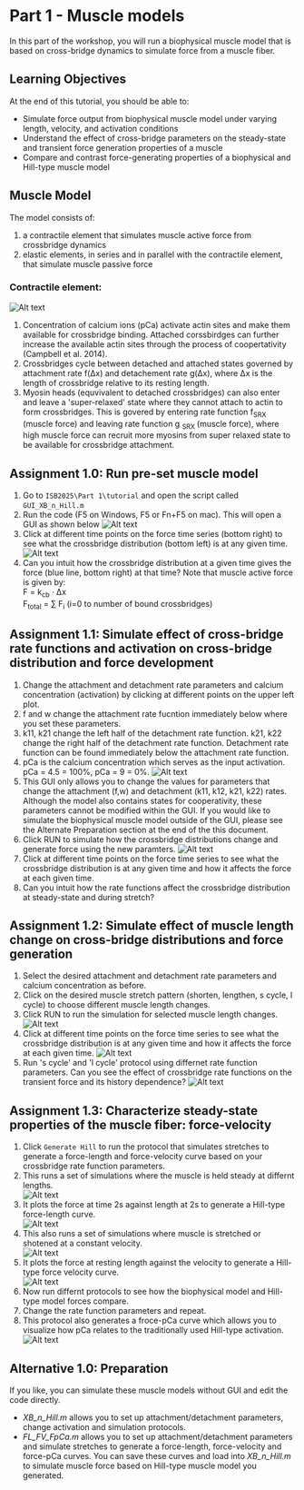 # Part 1 - Muscle models #
In this part of the workshop, you will run a biophysical muscle model that is based on cross-bridge dynamics to simulate force from a muscle fiber.

## **Learning Objectives**  
At the end of this tutorial, you should be able to:  
- Simulate force output from biophysical muscle model under varying length, velocity, and activation conditions  
- Understand the effect of cross-bridge parameters on the steady-state and transient force generation properties of a muscle  
- Compare and contrast force-generating properties of a biophysical and Hill-type muscle model

## Muscle Model
The model consists of:  
1) a contractile element that simulates muscle active force from crossbridge dynamics  
2) elastic elements, in series and in parallel with the contractile element, that simulate muscle passive force

### **Contractile element:**  
![Alt text](images/xbridgeModel.png)

1. Concentration of calcium ions (pCa) activate actin sites and make them available for crossbridge binding. Attached corssbirdges can further increase the available actin sites through the process of coopertativity (Campbell et al. 2014).  
2. Crossbridges cycle between detached and attached states governed by attachment rate f(∆x) and detachement rate g(∆x), where ∆x is the length of crossbridge relative to its resting length.  
3. Myosin heads (equvivalent to detached crossbridges) can also enter and leave a 'super-relaxed' state where they cannot attach to actin to form crossbridges. This is govered by entering rate function f<sub>SRX</sub> (muscle force) and leaving rate function g <sub> SRX </sub> (muscle force), where high muscle force can recruit more myosins from super relaxed state to be available for crossbridge attachment.

## **Assignment 1.0: Run pre-set muscle model**
1. Go to `ISB2025\Part 1\tutorial` and open the script called `GUI_XB_n_Hill.m`
2. Run the code (F5 on Windows, F5 or Fn+F5 on mac). This will open a GUI as shown below
![Alt text](images/first_gui_view.png)
3. Click at different time points on the force time series (bottom right) to see what the crossbridge distribution (bottom left) is at any given time.  
![Alt text](images/xbridge_vs_time_view.png)
4. Can you intuit how the crossbridge distribution at a given time gives the force (blue line, bottom right) at that time? Note that muscle active force is given by:  
	F = k<sub>cb</sub> · ∆x  
	F<sub>total</sub> = ∑ F<sub>i</sub> (i=0 to number of bound crossbridges)


## **Assignment 1.1: Simulate effect of cross-bridge rate functions and activation on cross-bridge distribution and force development**
1. Change the attachment and detachment rate parameters and calcium concentration (activation) by clicking at different points on the upper left plot.
2. f and w change the attachment rate fucntion immediately below where you set these parameters.
3. k11, k21 change the left half of the detachment rate function. k21, k22 change the right half of the detachment rate function. Detachment rate function can be found immediately below the attachment rate function.
4. pCa is the calcium concentration which serves as the input activation. pCa = 4.5 = 100%, pCa = 9 = 0%.
![Alt text](images/rate_func_parms.png)  
5. This GUI only allows you to change the values for parameters that change the attachment (f,w) and detachment (k11, k12, k21, k22) rates. Although the model also contains states for cooperativity, these parameters cannot be modified within the GUI. If you would like to simulate the biophysical muscle model outside of the GUI, please see the Alternate Preparation section at the end of the this document.
6. Click RUN to simulate how the crossbridge distributions change and generate force using the new paramters.
![Alt text](images/rate_func_force.png)
7. Click at different time points on the force time series to see what the crossbridge distribution is at any given time and how it affects the force at each given time.
8. Can you intuit how the rate functions affect the crossbridge distribution at steady-state and during stretch?

## **Assignment 1.2: Simulate effect of muscle length change on cross-bridge distributions and force generation**
1. Select the desired attachment and detachment rate parameters and calcium concentration as before.
2. Click on the desired muscle stretch pattern (shorten, lengthen, s cycle, l cycle) to choose different muscle length changes.
3. Click RUN to run the simulation for selected muscle length changes.
![Alt text](images/protocol.png)
4. Click at different time points on the force time series to see what the crossbridge distribution is at any given time and how it affects the force at each given time. 
![Alt text](images/shorten_force.png)
5. Run 's cycle' and 'l cycle' protocol using differnet rate function parameters. Can you see the effect of crossbridge rate functions on the transient force and its history dependence?
![Alt text](images/stretchShortenCycle.png)

## **Assignment 1.3: Characterize steady-state properties of the muscle fiber: force-velocity**
1. Click `Generate Hill` to run the protocol that simulates stretches to generate a force-length and force-velocity curve based on your crossbridge rate function parameters.
2. This runs a set of simulations where the muscle is held steady at differnt lengths.  
![Alt text](images/FL_time_series.png)  
3. It plots the force at time 2s against length at 2s to generate a Hill-type force-length curve.  
![Alt text](images/FL.png)
4. This also runs a set of simulations where muscle is stretched or shotened at a constant velocity.  
![Alt text](images/FV_time_series.png)
5. It plots the force at resting length against the velocity to generate a Hill-type force velocity curve.  
![Alt text](images/FV.png)
6. Now run differnt protocols to see how the biophysical model and Hill-type model forces compare.
7. Change the rate function parameters and repeat.
8. This protocol also generates a froce-pCa curve which allows you to visualize how pCa relates to the traditionally used Hill-type activation.  
![Alt text](images/force_pCa.png)

## **Alternative 1.0: Preparation**
If you like, you can simulate these muscle models without GUI and edit the code directly. 
  - *XB_n_Hill.m* allows you to set up attachment/detachment parameters, change activation and simulation protocols. 
  - *FL_FV_FpCa.m* allows you to set up attachment/detachment parameters and simulate stretches to generate a force-length, force-velocity and force-pCa curves. You can save these curves and load into *XB_n_Hill.m* to simulate muscle force based on Hill-type muscle model you generated.  
  
